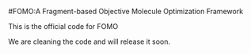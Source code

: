 #FOMO:A Fragment-based Objective Molecule Optimization Framework

This is the official code for FOMO

We are cleaning the code and will release it soon.
